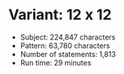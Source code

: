 # Variant: 12 x 12

<!-- %% svg-grid: none -->

* Subject: 224,847 characters
* Pattern: 63,780 characters
* Number of statements: 1,813
* Run time: 29 minutes
